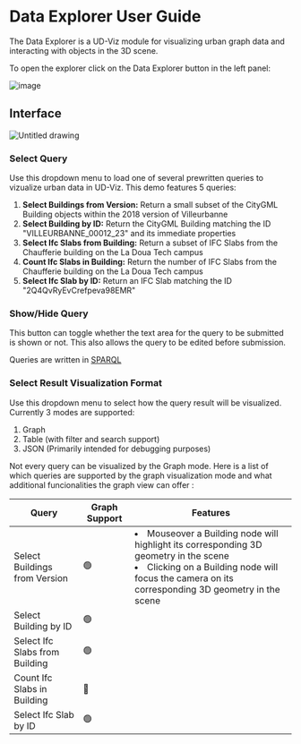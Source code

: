 # Data Explorer User Guide
The Data Explorer is a UD-Viz module for visualizing urban graph data and interacting with objects in the 3D scene.

To open the explorer click on the Data Explorer button in the left panel:

![image](https://user-images.githubusercontent.com/23373264/193421610-e2ea88af-f1c6-4a76-a7cf-2d757ad5b47e.png)

## Interface

![Untitled drawing](https://user-images.githubusercontent.com/23373264/193422973-43391ead-2bf9-4113-9e92-216a5426f60e.png)

### Select Query
Use this dropdown menu to load one of several prewritten queries to vizualize urban data in UD-Viz. This demo features 5 queries:
1. **Select Buildings from Version:** Return a small subset of the CityGML Building objects within the 2018 version of Villeurbanne
2. **Select Building by ID:** Return the CityGML Building matching the ID "VILLEURBANNE_00012_23" and its immediate properties
3. **Select Ifc Slabs from Building:** Return a subset of IFC Slabs from the Chaufferie building on the La Doua Tech campus
4. **Count Ifc Slabs in Building:** Return the number of IFC Slabs from the Chaufferie building on the La Doua Tech campus
5. **Select Ifc Slab by ID:** Return an IFC Slab matching the ID "2Q4QvRyEvCrefpeva98EMR"

### Show/Hide Query
This button can toggle whether the text area for the query to be submitted is shown or not. This also allows the query to be edited before submission.

Queries are written in [SPARQL](https://www.w3.org/TR/sparql11-query/)

### Select Result Visualization Format
Use this dropdown menu to select how the query result will be visualized. Currently 3 modes are supported:
1. Graph
2. Table (with filter and search support)
3. JSON (Primarily intended for debugging purposes)

Not every query can be visualized by the Graph mode. Here is a list of which queries are supported by the graph visualization mode and what additional funcionalities the graph view can offer :

| Query | Graph Support | Features |
|---|---|---|
| Select Buildings from Version | 🟢 | <li>Mouseover a Building node will highlight its corresponding 3D geometry in the scene</li><li>Clicking on a Building node will focus the camera on its corresponding 3D geometry in the scene</li> |
| Select Building by ID | 🟢 |  |
| Select Ifc Slabs from Building | 🟢 |  |
| Count Ifc Slabs in Building | 🔴 |  |
| Select Ifc Slab by ID | 🟢 |  |
